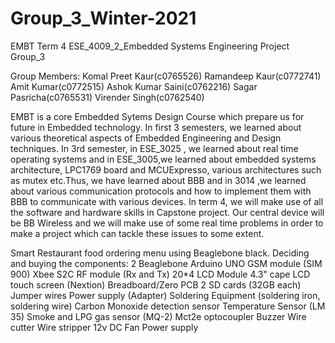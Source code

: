 # Group_3_Winter-2021
EMBT Term 4 ESE_4009_2_Embedded Systems Engineering Project Group_3 

Group Members:
Komal Preet Kaur(c0765526)
Ramandeep Kaur(c0772741)
Amit Kumar(c0772515)
Ashok Kumar Saini(c0762216)
Sagar Pasricha(c0765531)
Virender Singh(c0762540)

EMBT is a core Embedded Sytems Design Course which prepare us for future in Embedded technology. In first 3 semesters, we learned about various theoretical aspects of Embedded Engineering and Design techniques. 
In 3rd semester, in ESE_3025 , we learned about real time operating systems and in ESE_3005,we learned about embedded systems architecture, LPC1769 board and MCUExpresso, various architectures such as mutex etc.Thus, we have learned about BBB and in 3014 ,we learned about various communication protocols and how to implement them with BBB to communicate with various devices. 
In term 4, we will make use of all the software and hardware skills in Capstone project. Our central device will be BB Wireless and we will make use of some real time problems in order to make a project which can tackle these issues to some extent.

Smart Restaurant food ordering menu using Beaglebone black.
Deciding and buying the components:
2 Beaglebone
Arduino UNO
GSM module (SIM 900)
Xbee S2C RF module (Rx and Tx)
20*4 LCD Module
4.3" cape LCD touch screen (Nextion)
Breadboard/Zero PCB
2 SD cards (32GB each)
Jumper wires
Power supply (Adapter)
Soldering Equipment (soldering iron, soldering wire)
Carbon Monoxide detection sensor 
Temperature Sensor (LM 35)
Smoke and LPG gas sensor (MQ-2)
Mct2e optocoupler
Buzzer
Wire cutter
Wire stripper
12v DC Fan
Power supply




